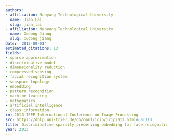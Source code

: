 ```yaml
---
authors:
- affiliation: Nanyang Technological University
  name: Jian Lai
  slug: jian_lai
- affiliation: Nanyang Technological University
  name: Xudong Jiang
  slug: xudong_jiang
date: '2013-09-01'
estimated_citations: 13
fields:
- sparse approximation
- discriminative model
- dimensionality reduction
- compressed sensing
- facial recognition system
- subspace topology
- embedding
- pattern recognition
- machine learning
- mathematics
- artificial intelligence
- class information
in: 2013 IEEE International Conference on Image Processing
src: https://dblp.uni-trier.de/db/conf/icip/icip2013.html#LaiJ13
title: Discriminative sparsity preserving embedding for face recognition
year: 2013
---
```

